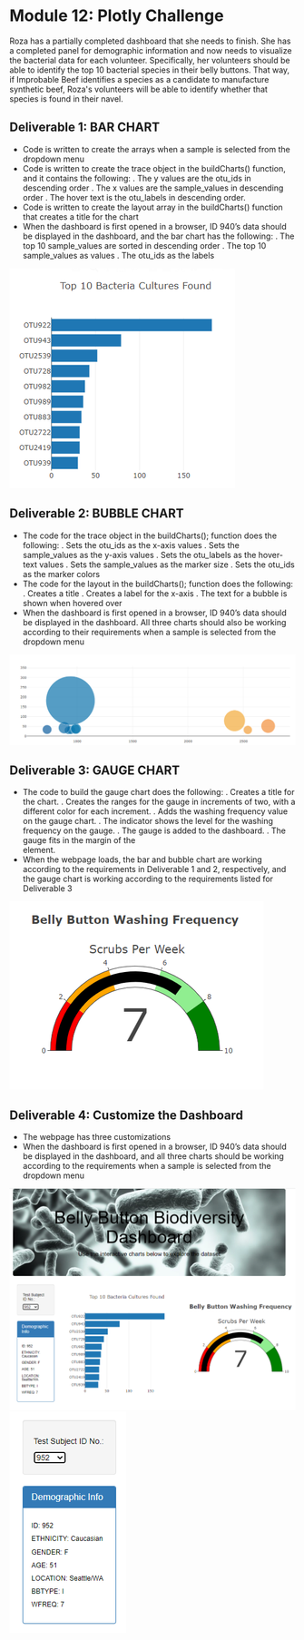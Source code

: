 # Module 12: Plotly Challenge
Roza has a partially completed dashboard that she needs to finish. She has a completed panel for demographic information and now needs to visualize the bacterial data for each volunteer. Specifically, her volunteers should be able to identify the top 10 bacterial species in their belly buttons. That way, if Improbable Beef identifies a species as a candidate to manufacture synthetic beef, Roza's volunteers will be able to identify whether that species is found in their navel.

## Deliverable 1: BAR CHART
- Code is written to create the arrays when a sample is selected from the dropdown menu
- Code is written to create the trace object in the buildCharts() function, and it contains the following: 
. The y values are the otu_ids in descending order
. The x values are the sample_values in descending order
. The hover text is the otu_labels in descending order.
- Code is written to create the layout array in the buildCharts() function that creates a title for the chart
- When the dashboard is first opened in a browser, ID 940’s data should be displayed in the dashboard, and the bar chart has the following:
. The top 10 sample_values are sorted in descending order
. The top 10 sample_values as values
. The otu_ids as the labels

![Bar_Chart](https://github.com/veenapu/plotly/blob/main/static/images/Bar_chart.PNG)

## Deliverable 2: BUBBLE CHART
- The code for the trace object in the buildCharts(); function does the following:
. Sets the otu_ids as the x-axis values
. Sets the sample_values as the y-axis values
. Sets the otu_labels as the hover-text values
. Sets the sample_values as the marker size
. Sets the otu_ids as the marker colors
- The code for the layout in the buildCharts(); function does the following: . Creates a title
. Creates a label for the x-axis
. The text for a bubble is shown when hovered over
- When the dashboard is first opened in a browser, ID 940’s data should be displayed in the dashboard. All three charts should also be working according to their requirements when a sample is selected from the dropdown menu

![Bubble_Chart](https://github.com/veenapu/plotly/blob/main/static/images/Bubble_Chart.PNG)

## Deliverable 3: GAUGE CHART
- The code to build the gauge chart does the following:
. Creates a title for the chart.
. Creates the ranges for the gauge in increments of two, with a different color for each increment.
. Adds the washing frequency value on the gauge chart.
. The indicator shows the level for the washing frequency on the gauge.
. The gauge is added to the dashboard.
. The gauge fits in the margin of the <div> element.
- When the webpage loads, the bar and bubble chart are working according to the requirements in Deliverable 1 and 2, respectively, and the gauge chart  is working according to the requirements listed for Deliverable 3

![Gauge_Chart](https://github.com/veenapu/plotly/blob/main/static/images/Gauge_Chart.PNG)

## Deliverable 4: Customize the Dashboard
- The webpage has three customizations
- When the dashboard is first opened in a browser, ID 940’s data should be displayed in the dashboard, and all three charts should be working according to the requirements when a sample is selected from the dropdown menu 

![Dashboard/Landing_Page](https://github.com/veenapu/plotly/blob/main/static/images/Landing_page.PNG)
![Drop_down](https://github.com/veenapu/plotly/blob/main/static/images/Drop_down.PNG)

